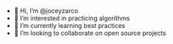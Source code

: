 - 👋 Hi, I’m @joceyzarco
- 👀 I’m interested in practicing algorithms
- 🌱 I’m currently learning best practices
- 💞️ I’m looking to collaborate on open source projects
<!-- - 📫 How to reach me ...
 -->
<!---
joceyzarco/joceyzarco is a ✨ special ✨ repository because its `README.md` (this file) appears on your GitHub profile.
You can click the Preview link to take a look at your changes.
--->
